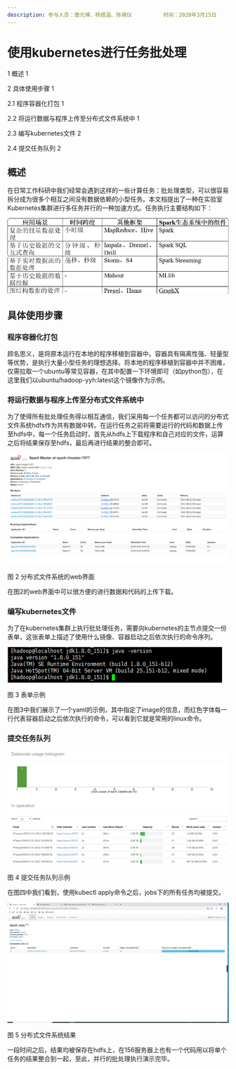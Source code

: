 ```yaml
---
description: 参与人员：唐元博、杨煜涵、陈靖仪          时间：2020年3月15日
---
```


# 使用kubernetes进行任务批处理

1 概述 1

2 具体使用步骤 1

2.1 程序容器化打包 1

2.2 将运行数据与程序上传至分布式文件系统中 1

2.3 编写kubernetes文件 2

2.4 提交任务队列 2

## 概述

在日常工作科研中我们经常会遇到这样的一些计算任务：批处理类型，可以很容易拆分成为很多个相互之间没有数据依赖的小型任务。本文档提出了一种在实验室Kubernetes集群进行多任务并行的一种加速方式。任务执行主要结构如下：

![&#x56FE; 1 kubernetes&#x6279;&#x5904;&#x7406;&#x793A;&#x610F;&#x56FE;](../.gitbook/assets/0%20%281%29.png)

## 具体使用步骤

### 程序容器化打包

顾名思义，是将原本运行在本地的程序移植到容器中。容器具有隔离性强、轻量型等优势，是执行大量小型任务的理想选择。将本地的程序移植到容器中并不困难，仅需拉取一个ubuntu等常见容器，在其中配置一下环境即可（如python包），在这里我们以ubuntu/hadoop-yyh:latest这个镜像作为示例。

### 将运行数据与程序上传至分布式文件系统中

为了使得所有批处理任务得以相互通信，我们采用每一个任务都可以访问的分布式文件系统hdfs作为共有数据中转。在运行任务之前将需要运行的代码和数据上传至hdfs中，每一个任务启动时，首先从hdfs上下载程序和自己对应的文件，运算之后将结果保存至hdfs，最后再进行结果的整合即可。

![](../.gitbook/assets/1%20%284%29.png)

图 2 分布式文件系统的web界面

在图2的web界面中可以很方便的进行数据和代码的上传下载。

### 编写kubernetes文件

为了在kubernetes集群上执行批处理任务，需要向kubernetes的主节点提交一份表单，这张表单上描述了使用什么镜像、容器启动之后依次执行的命令序列。

![](../.gitbook/assets/2%20%282%29.png)

图 3 表单示例

在图3中我们展示了一个yaml的示例，其中指定了image的信息，而红色字体每一行代表容器启动之后依次执行的命令，可以看到它就是常用的linux命令。

### 提交任务队列

![](../.gitbook/assets/3%20%281%29.png)

图 4 提交任务队列示例

在图四中我们看到，使用kubectl apply命令之后，jobs下的所有任务均被提交。

![](../.gitbook/assets/4%20%281%29.png)

图 5 分布式文件系统结果

一段时间之后，结果均被保存在hdfs上，在156服务器上也有一个代码用以将单个任务的结果整合到一起，至此，并行的批处理执行演示完毕。

